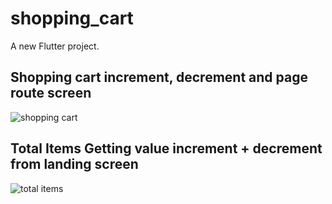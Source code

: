 # shopping_cart

A new Flutter project.

## Shopping cart increment, decrement and page route screen

![shopping cart](https://user-images.githubusercontent.com/82708330/222076241-79c93901-fa8d-46b1-a43a-7dd230b6a6de.png)

## Total Items Getting value increment + decrement from landing screen

![total items](https://user-images.githubusercontent.com/82708330/222076795-3d83962c-50c1-4565-bb22-74245b7242fc.png)
